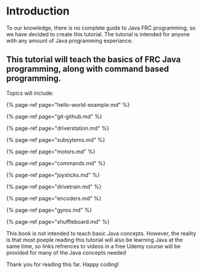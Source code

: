 # Introduction

To our knowledge, there is no complete guide to Java FRC programming, so we have decided to create this tutorial. The tutorial is intended for anyone with any amount of Java programming experiance. 

## This tutorial will teach the basics of FRC Java programming, along with command based programming.

Topics will include:

{% page-ref page="hello-world-example.md" %}

{% page-ref page="git-github.md" %}

{% page-ref page="driverstation.md" %}

{% page-ref page="subsytems.md" %}

{% page-ref page="motors.md" %}

{% page-ref page="commands.md" %}

{% page-ref page="joysticks.md" %}

{% page-ref page="drivetrain.md" %}

{% page-ref page="encoders.md" %}

{% page-ref page="gyros.md" %}

{% page-ref page="shuffleboard.md" %}

This book is not intended to teach basic Java concepts. However, the reality is that most poeple reading this tutorial will also be learning Java at the same time, so links refrences to videos in a free Udemy course will be provided for many of the Java concepts needed

Thank you for reading this far. Happy coding!

